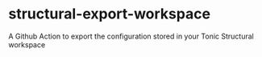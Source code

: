 # structural-export-workspace
A Github Action to export the configuration stored in your Tonic Structural workspace
